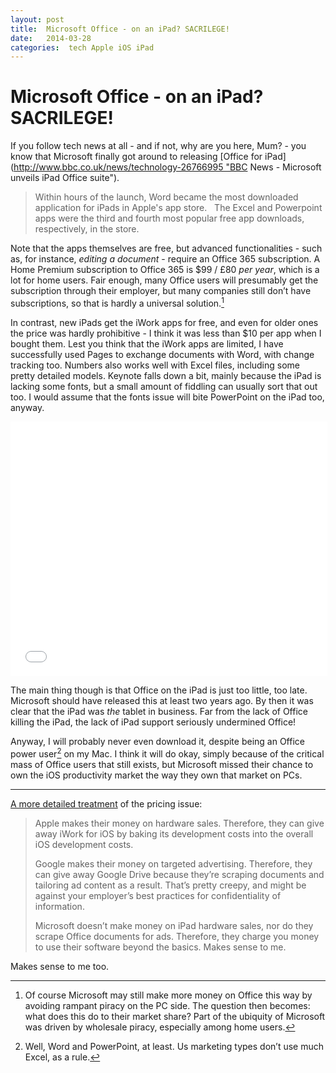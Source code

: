```yaml
---
layout: post
title:  Microsoft Office - on an iPad? SACRILEGE! 
date:   2014-03-28 
categories:  tech Apple iOS iPad 
---
```


# Microsoft Office - on an iPad? SACRILEGE!


If you follow tech news at all - and if not, why are you here, Mum? - you know that Microsoft finally got around to releasing [Office for iPad](http://www.bbc.co.uk/news/technology-26766995 "BBC News - Microsoft unveils iPad Office suite"). 

> Within hours of the launch, Word became the most downloaded application for iPads in Apple's app store.
> 
> The Excel and Powerpoint apps were the third and fourth most popular free app downloads, respectively, in the store.  
  

Note that the apps themselves are free, but advanced functionalities - such as, for instance, *editing a document* - require an Office 365 subscription. A Home Premium subscription to Office 365 is $99 / £80 *per year*, which is a lot for home users. Fair enough, many Office users will presumably get the subscription through their employer, but many companies still don’t have subscriptions, so that is hardly a universal solution.[^1]  

In contrast, new iPads get the iWork apps for free, and even for older ones the price was hardly prohibitive - I think it was less than $10 per app when I bought them. Lest you think that the iWork apps are limited, I have successfully used Pages to exchange documents with Word, with change tracking too. Numbers also works well with Excel files, including some pretty detailed models. Keynote falls down a bit, mainly because the iPad is lacking some fonts, but a small amount of fiddling can usually sort that out too. I would assume that the fonts issue will bite PowerPoint on the iPad too, anyway.  

<iframe src="//embed.gettyimages.com/embed/480585551?et=FaHlzf-ucE6IZW-nHYutNA&sig=88LL9F7__UFrYqfzFxV2fnZJIosi8F82fxDIGEsFrtQ=" width="507" height="407" frameborder="0" scrolling="no"></iframe>

The main thing though is that Office on the iPad is just too little, too late. Microsoft should have released this at least two years ago. By then it was clear that the iPad was *the* tablet in business. Far from the lack of Office killing the iPad, the lack of iPad support seriously undermined Office!  

Anyway, I will probably never even download it, despite being an Office power user[^2] on my Mac. I think it will do okay, simply because of the critical mass of Office users that still exists, but Microsoft missed their chance to own the iOS productivity market the way they own that market on PCs.  

***

[A more detailed treatment](http://pxlnv.com/linklog/microsoft-launches-office-for-ipad/ "PixelEnvy - Microsoft launches Office for iPad") of the pricing issue:

> Apple makes their money on hardware sales. Therefore, they can give away iWork for iOS by baking its development costs into the overall iOS development costs.
>
> Google makes their money on targeted advertising. Therefore, they can give away Google Drive because they’re scraping documents and tailoring ad content as a result. That’s pretty creepy, and might be against your employer’s best practices for confidentiality of information.
>
> Microsoft doesn’t make money on iPad hardware sales, nor do they scrape Office documents for ads. Therefore, they charge you money to use their software beyond the basics. Makes sense to me.

Makes sense to me too.  

[^1]: Of course Microsoft may still make more money on Office this way by avoiding rampant piracy on the PC side. The question then becomes: what does this do to their market share? Part of the ubiquity of Microsoft was driven by wholesale piracy, especially among home users.
[^2]: Well, Word and PowerPoint, at least. Us marketing types don’t use much Excel, as a rule.

